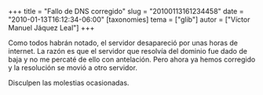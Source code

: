 +++
title = "Fallo de DNS corregido"
slug = "20100113161234458"
date = "2010-01-13T16:12:34-06:00"
[taxonomies]
tema = ["glib"]
autor = ["Víctor Manuel Jáquez Leal"]
+++

Como todos habrán notado, el servidor desapareció por unas horas de
internet. La razón es que el servidor que resolvía del dominio fue dado
de baja y no me percaté de ello con antelación. Pero ahora ya hemos
corregido y la resolución se movió a otro servidor.

Disculpen las molestias ocasionadas.

